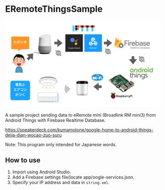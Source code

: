 # ERemoteThingsSample

![](slide.png)

A sample project sending data to eRemote mini (Broadlink RM mini3) from Android Things with Firebase Realtime Database.

https://speakerdeck.com/kumamotone/google-home-to-android-things-dejia-dian-wocao-zuo-suru

Note: This program only intended for Japanese words.

## How to use

1. Import using Android Studio.
2. Add a Firebase settings file(locate app/oogle-services.json.
3. Specify your IP address and data in `string.xml`.

